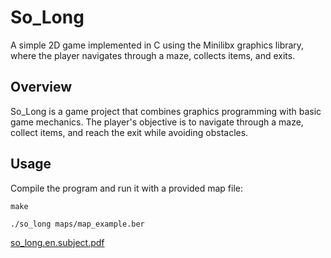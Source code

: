 # So_Long

A simple 2D game implemented in C using the Minilibx graphics library, where the player navigates through a maze, collects items, and exits.

## Overview

So_Long is a game project that combines graphics programming with basic game mechanics. The player's objective is to navigate through a maze, collect items, and reach the exit while avoiding obstacles.

## Usage

Compile the program and run it with a provided map file:

```
make

./so_long maps/map_example.ber
```

[so_long.en.subject.pdf](https://github.com/AK7iwi/So_long/files/14182616/so_long.en.subject.pdf)





